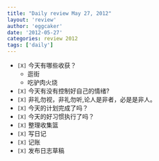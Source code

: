 ```yaml
---
title: "Daily review May 27, 2012" 
layout: 'review'
author: 'eggcaker'
date: '2012-05-27'
categories: review 2012
tags: ['daily']
---
```



  * `[X]` 今天有哪些收获？ 
    * 逛街 
    * 吃驴肉火烧 
  * `[X]` 今天有没有控制好自己的情绪? 
  * `[X]` 非礼勿视，非礼勿听,论人是非者，必是是非人。 
  * `[X]` 今天的计划完成了吗？ 
  * `[X]` 今天的好习惯执行了吗？ 
  * `[X]` 整理收集篮 
  * `[X]` 写日记 
  * `[X]` 记账 
  * `[X]` 发布日志草稿 


